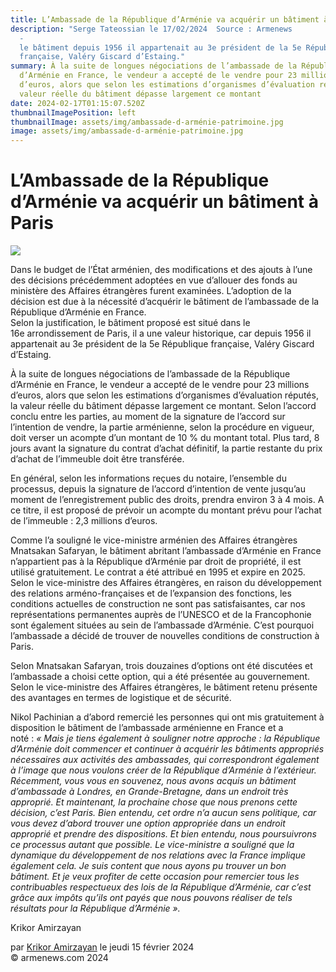 ```yaml
---
title: L’Ambassade de la République d’Arménie va acquérir un bâtiment à Paris
description: "Serge Tateossian le 17/02/2024  Source : Armenews
  -                                                                                                                                \
  le bâtiment depuis 1956 il appartenait au 3e président de la 5e République
  française, Valéry Giscard d’Estaing."
summary: À la suite de longues négociations de l’ambassade de la République
  d’Arménie en France, le vendeur a accepté de le vendre pour 23 millions
  d’euros, alors que selon les estimations d’organismes d’évaluation réputés, la
  valeur réelle du bâtiment dépasse largement ce montant
date: 2024-02-17T01:15:07.520Z
thumbnailImagePosition: left
thumbnailImage: assets/img/ambassade-d-arménie-patrimoine.jpg
image: assets/img/ambassade-d-arménie-patrimoine.jpg
---
```

<!--StartFragment-->

# L’Ambassade de la République d’Arménie va acquérir un bâtiment à Paris

![](https://www.armenews.com/IMG/arton112779.jpg)

Dans le budget de l’État arménien, des modifications et des ajouts à l’une des décisions précédemment adoptées en vue d’allouer des fonds au ministère des Affaires étrangères furent examinées. L’adoption de la décision est due à la nécessité d’acquérir le bâtiment de l’ambassade de la République d’Arménie en France.\
Selon la justification, le bâtiment proposé est situé dans le 16e arrondissement de Paris, il a une valeur historique, car depuis 1956 il appartenait au 3e président de la 5e République française, Valéry Giscard d’Estaing.

À la suite de longues négociations de l’ambassade de la République d’Arménie en France, le vendeur a accepté de le vendre pour 23 millions d’euros, alors que selon les estimations d’organismes d’évaluation réputés, la valeur réelle du bâtiment dépasse largement ce montant. Selon l’accord conclu entre les parties, au moment de la signature de l’accord sur l’intention de vendre, la partie arménienne, selon la procédure en vigueur, doit verser un acompte d’un montant de 10 % du montant total. Plus tard, 8 jours avant la signature du contrat d’achat définitif, la partie restante du prix d’achat de l’immeuble doit être transférée.

En général, selon les informations reçues du notaire, l’ensemble du processus, depuis la signature de l’accord d’intention de vente jusqu’au moment de l’enregistrement public des droits, prendra environ 3 à 4 mois. A ce titre, il est proposé de prévoir un acompte du montant prévu pour l’achat de l’immeuble : 2,3 millions d’euros.

Comme l’a souligné le vice-ministre arménien des Affaires étrangères Mnatsakan Safaryan, le bâtiment abritant l’ambassade d’Arménie en France n’appartient pas à la République d’Arménie par droit de propriété, il est utilisé gratuitement. Le contrat a été attribué en 1995 et expire en 2025. Selon le vice-ministre des Affaires étrangères, en raison du développement des relations arméno-françaises et de l’expansion des fonctions, les conditions actuelles de construction ne sont pas satisfaisantes, car nos représentations permanentes auprès de l’UNESCO et de la Francophonie sont également situées au sein de l’ambassade d’Arménie. C’est pourquoi l’ambassade a décidé de trouver de nouvelles conditions de construction à Paris.

Selon Mnatsakan Safaryan, trois douzaines d’options ont été discutées et l’ambassade a choisi cette option, qui a été présentée au gouvernement. Selon le vice-ministre des Affaires étrangères, le bâtiment retenu présente des avantages en termes de logistique et de sécurité.

Nikol Pachinian a d’abord remercié les personnes qui ont mis gratuitement à disposition le bâtiment de l’ambassade arménienne en France et a noté : *« Mais je tiens également à souligner notre approche : la République d’Arménie doit commencer et continuer à acquérir les bâtiments appropriés nécessaires aux activités des ambassades, qui correspondront également à l’image que nous voulons créer de la République d’Arménie à l’extérieur. Récemment, vous vous en souvenez, nous avons acquis un bâtiment d’ambassade à Londres, en Grande-Bretagne, dans un endroit très approprié. Et maintenant, la prochaine chose que nous prenons cette décision, c’est Paris. Bien entendu, cet ordre n’a aucun sens politique, car vous devez d’abord trouver une option appropriée dans un endroit approprié et prendre des dispositions. Et bien entendu, nous poursuivrons ce processus autant que possible. Le vice-ministre a souligné que la dynamique du développement de nos relations avec la France implique également cela. Je suis content que nous ayons pu trouver un bon bâtiment. Et je veux profiter de cette occasion pour remercier tous les contribuables respectueux des lois de la République d’Arménie, car c’est grâce aux impôts qu’ils ont payés que nous pouvons réaliser de tels résultats pour la République d’Arménie ».*

Krikor Amirzayan

par [Krikor Amirzayan](https://www.armenews.com/spip.php?page=auteur&id_auteur=33) le jeudi 15 février 2024\
© armenews.com 2024